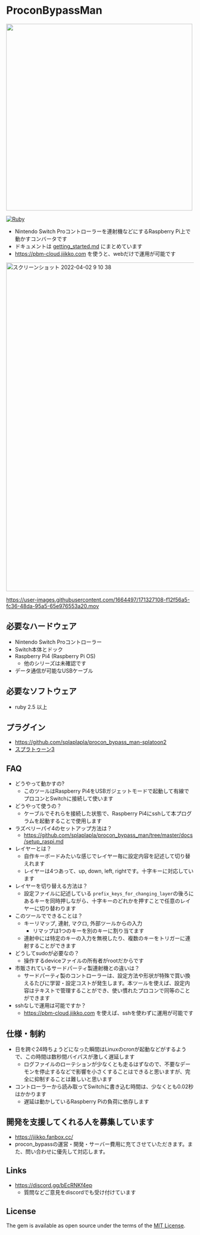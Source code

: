 # ProconBypassMan
<img src="https://user-images.githubusercontent.com/1664497/151661582-3a1e8ce9-6c38-4754-8075-7a4453b3109a.jpg" width="500px">

[![Ruby](https://github.com/splaplapla/procon_bypass_man/actions/workflows/ruby.yml/badge.svg?branch=master)](https://github.com/splaplapla/procon_bypass_man/actions/workflows/ruby.yml)

* Nintendo Switch Proコントローラーを連射機などにするRaspberry Pi上で動かすコンバータです
* ドキュメントは [getting_started.md](docs/getting_started.md) にまとめています
* https://pbm-cloud.jiikko.com を使うと、webだけで運用が可能です

<img width="880" alt="スクリーンショット 2022-04-02 9 10 38" src="https://user-images.githubusercontent.com/1664497/161356057-71e4bc2a-0217-4434-9bf1-0002b9fb261a.png">

https://user-images.githubusercontent.com/1664497/171327108-f12f56a5-fc36-48da-95a5-65e976553a20.mov

## 必要なハードウェア
* Nintendo Switch Proコントローラー
* Switch本体とドック
* Raspberry Pi4 (Raspberry Pi OS)
    * 他のシリーズは未確認です
* データ通信が可能なUSBケーブル

## 必要なソフトウェア
* ruby 2.5 以上

## プラグイン
* https://github.com/splaplapla/procon_bypass_man-splatoon2
* [スプラトゥーン3](docs/setting/splatoon3_recommended_setting.md)

## FAQ
* どうやって動かすの?
    * このツールはRaspberry Pi4をUSBガジェットモードで起動して有線でプロコンとSwitchに接続して使います
* どうやって使うの？
    * ケーブルでそれらを接続した状態で、Raspberry Pi4にsshして本プログラムを起動することで使用します
* ラズベリーパイ4のセットアップ方法は？
    * https://github.com/splaplapla/procon_bypass_man/tree/master/docs/setup_raspi.md
* レイヤーとは？
    * 自作キーボードみたいな感じでレイヤー毎に設定内容を記述して切り替えれます
    * レイヤーは4つあって、up, down, left, rightです。十字キーに対応しています
* レイヤーを切り替える方法は？
    * 設定ファイルに記述している `prefix_keys_for_changing_layer`の後ろにあるキーを同時押しながら、十字キーのどれかを押すことで任意のレイヤーに切り替わります
* このツールでできることは？
    * キーリマップ, 連射, マクロ, 外部ツールからの入力
        * リマップは1つのキーを別のキーに割り当てます
    * 連射中には特定のキーの入力を無視したり、複数のキーをトリガーに連射することができます
* どうしてsudoが必要なの？
    * 操作するdeviceファイルの所有者がrootだからです
* 市販されているサードパーティ製連射機との違いは？
    * サードパーティ製のコントローラーは、設定方法や形状が特殊で買い換えるたびに学習・設定コストが発生します。本ツールを使えば、設定内容はテキストで管理することができ、使い慣れたプロコンで同等のことができます
* sshなしで運用は可能ですか？
    * https://pbm-cloud.jiikko.com を使えば、sshを使わずに運用が可能です

## 仕様・制約
* 日を跨ぐ24時ちょうどになった瞬間はLinuxのcronが起動などがするようで、この時間は数秒間バイパスが激しく遅延します
  * ログファイルのローテションが少なくとも走るはずなので、不要なデーモンを停止するなどで影響を小さくすることはできると思いますが、完全に抑制することは難しいと思います
* コントローラーから読み取ってSwitchに書き込む時間は、少なくとも0.02秒はかかります
  * 遅延は動かしているRaspberry Piの負荷に依存します

<!--
## TODO
* レコーディング機能(プロコンの入力をマクロとして登録ができる)
* ドキュメントを書く(doing)

## 開発系
### プロコンとの接続を維持したまま、現在の設定ファイルをPBMに反映する
```shell
sudo kill -USR2 `cat ./pbm_pid`
```

### 起動ログをサーバに送信する
* `ProconBypassMan.api_servers = "http://.."` を設定すると、 `POST /api/events` に対して起動ログなどを送信するようになります

### 開発環境でログの送信を確認する方法
* `bundle exec bin/dev_api_server.rb`
* `API_SERVER=http://localhost:4567 INTERNAL_API_SERVER=http://localhost:4567 bin/console`
  * `message = ProconBypassMan::BootMessage.new; ProconBypassMan::ReportBootJob.perform(body: message.to_hash)`

### リリース手順
* project_template/web.rb, project_template/app.rb, lib/procon_bypass_man/version.rb のバージョンをあげる
* CHANGELOG.md に日付を書く
* be rake release
* githubのreleaseを作成する
-->

## 開発を支援してくれる人を募集しています
* https://jiikko.fanbox.cc/
* procon_bypassの運営・開発・サーバー費用に充てさせていただきます。また、問い合わせに優先して対応します。

## Links
* https://discord.gg/bEcRNKf4ep
  * 質問などご意見をdiscordでも受け付けています

## License

The gem is available as open source under the terms of the [MIT License](https://opensource.org/licenses/MIT).
